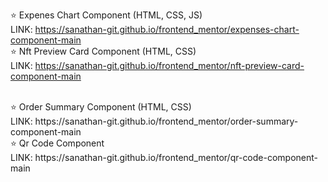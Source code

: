  ⭐ Expenes Chart Component (HTML, CSS, JS)
  <br>
 LINK: https://sanathan-git.github.io/frontend_mentor/expenses-chart-component-main
 <br>
 ⭐ Nft Preview Card Component (HTML, CSS)
  <br>
 LINK: https://sanathan-git.github.io/frontend_mentor/nft-preview-card-component-main
 
 <br>
 ⭐ Order Summary Component (HTML, CSS)
  <br>
 LINK:  https://sanathan-git.github.io/frontend_mentor/order-summary-component-main
 
  <br>
 ⭐ Qr Code Component
   <br>
 LINK:  https://sanathan-git.github.io/frontend_mentor/qr-code-component-main
